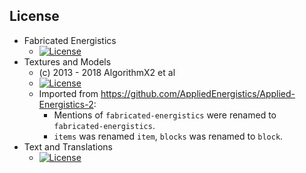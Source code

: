 ## License

* Fabricated Energistics
  - [![License](https://img.shields.io/badge/License-MIT-red.svg?style=flat-square)](http://opensource.org/licenses/MIT)
* Textures and Models
  - (c) 2013 - 2018 AlgorithmX2 et al
  - [![License](https://img.shields.io/badge/License-CC%20BY--NC--SA%203.0-yellow.svg?style=flat-square)](https://creativecommons.org/licenses/by-nc-sa/3.0/)
  - Imported from https://github.com/AppliedEnergistics/Applied-Energistics-2:
    - Mentions of `fabricated-energistics` were renamed to `fabricated-energistics`.
    - `items` was renamed `item`, `blocks` was renamed to `block`.
* Text and Translations
  - [![License](https://img.shields.io/badge/License-No%20Restriction-green.svg?style=flat-square)](https://creativecommons.org/publicdomain/zero/1.0/)